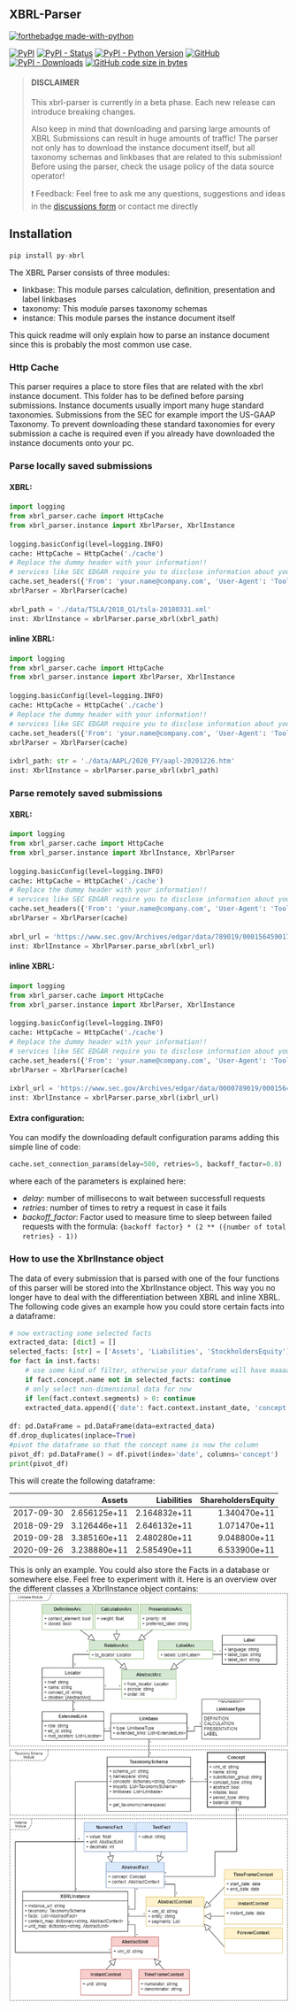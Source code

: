 ## XBRL-Parser

[![forthebadge made-with-python](http://ForTheBadge.com/images/badges/made-with-python.svg)](https://www.python.org/)

[![PyPI](https://img.shields.io/pypi/v/py-xbrl)](https://pypi.org/project/py-xbrl/#history)
[![PyPI - Status](https://img.shields.io/pypi/status/py-xbrl)](https://pypi.org/project/py-xbrl/)
[![PyPI - Python Version](https://img.shields.io/pypi/pyversions/py-xbrl)](https://pypi.org/project/py-xbrl/)
[![GitHub](https://img.shields.io/github/license/manusimidt/xbrl_parser)](https://github.com/manusimidt/xbrl_parser/blob/main/LICENSE)
[![PyPI - Downloads](https://img.shields.io/pypi/dm/py-xbrl)](https://pypi.org/project/py-xbrl/)
[![GitHub code size in bytes](https://img.shields.io/github/languages/code-size/manusimidt/xbrl_parser)](https://github.com/m4nu3l99/xbrl_parser)


> #### DISCLAIMER
> This xbrl-parser is currently in a beta phase. Each new release can introduce breaking changes.
>
> Also keep in mind that downloading and parsing large amounts of XBRL Submissions can result in huge amounts of traffic!
> The parser not only has to download the instance document itself, but all taxonomy schemas and linkbases that are related
> to this submission! Before using the parser, check the usage policy of the data source operator!
>
> ❗ Feedback: Feel free to ask me any questions, suggestions and ideas in the [discussions form](https://github.com/manusimidt/xbrl_parser/discussions) or contact me directly

## Installation
```python
pip install py-xbrl
```

The XBRL Parser consists of three modules:

- linkbase: This module parses calculation, definition, presentation and label linkbases
- taxonomy: This module parses taxonomy schemas
- instance: This module parses the instance document itself

This quick readme will only explain how to parse an instance document since this is probably the most common use case.

### Http Cache

This parser requires a place to store files that are related with the xbrl instance document. This folder has to be
defined before parsing submissions. Instance documents usually import many huge standard taxonomies. Submissions from
the SEC for example import the US-GAAP Taxonomy. To prevent downloading these standard taxonomies for every submission a
cache is required even if you already have downloaded the instance documents onto your pc.

### Parse locally saved submissions

#### XBRL:

```python
import logging
from xbrl_parser.cache import HttpCache
from xbrl_parser.instance import XbrlParser, XbrlInstance

logging.basicConfig(level=logging.INFO)
cache: HttpCache = HttpCache('./cache')
# Replace the dummy header with your information!! 
# services like SEC EDGAR require you to disclose information about your bot! (https://www.sec.gov/privacy.htm#security)
cache.set_headers({'From': 'your.name@company.com', 'User-Agent': 'Tool/Version (Website)'})
xbrlParser = XbrlParser(cache)

xbrl_path = './data/TSLA/2018_Q1/tsla-20180331.xml'
inst: XbrlInstance = xbrlParser.parse_xbrl(xbrl_path)
```

#### inline XBRL:

```python
import logging
from xbrl_parser.cache import HttpCache
from xbrl_parser.instance import XbrlParser, XbrlInstance

logging.basicConfig(level=logging.INFO)
cache: HttpCache = HttpCache('./cache')
# Replace the dummy header with your information!! 
# services like SEC EDGAR require you to disclose information about your bot! (https://www.sec.gov/privacy.htm#security)
cache.set_headers({'From': 'your.name@company.com', 'User-Agent': 'Tool/Version (Website)'})
xbrlParser = XbrlParser(cache)

ixbrl_path: str = './data/AAPL/2020_FY/aapl-20201226.htm'
inst: XbrlInstance = xbrlParser.parse_xbrl(xbrl_path)
```

### Parse remotely saved submissions

#### XBRL:

```python
import logging
from xbrl_parser.cache import HttpCache
from xbrl_parser.instance import XbrlInstance, XbrlParser

logging.basicConfig(level=logging.INFO)
cache: HttpCache = HttpCache('./cache')
# Replace the dummy header with your information!! 
# services like SEC EDGAR require you to disclose information about your bot! (https://www.sec.gov/privacy.htm#security)
cache.set_headers({'From': 'your.name@company.com', 'User-Agent': 'Tool/Version (Website)'})
xbrlParser = XbrlParser(cache)

xbrl_url = 'https://www.sec.gov/Archives/edgar/data/789019/000156459017014900/msft-20170630.xml'
inst: XbrlInstance = XbrlParser.parse_xbrl(xbrl_url)
```

#### inline XBRL:

```python
import logging
from xbrl_parser.cache import HttpCache
from xbrl_parser.instance import XbrlParser, XbrlInstance

logging.basicConfig(level=logging.INFO)
cache: HttpCache = HttpCache('./cache')
# Replace the dummy header with your information!! 
# services like SEC EDGAR require you to disclose information about your bot! (https://www.sec.gov/privacy.htm#security)
cache.set_headers({'From': 'your.name@company.com', 'User-Agent': 'Tool/Version (Website)'})
xbrlParser = XbrlParser(cache)

ixbrl_url = 'https://www.sec.gov/Archives/edgar/data/0000789019/000156459021002316/msft-10q_20201231.htm'
inst: XbrlInstance = xbrlParser.parse_xbrl(ixbrl_url)
```

#### Extra configuration:
You can modify the downloading default configuration params adding this simple line of code:
```python
cache.set_connection_params(delay=500, retries=5, backoff_factor=0.8)
```
where each of the parameters is explained here:
* _delay_: number of millisecons to wait between successfull requests
* _retries_: number of times to retry a request in case it fails
* _backoff_factor_: Factor used to measure time to sleep between failed requests with the formula: `{backoff factor} * (2 ** ({number of total retries} - 1))`

### How to use the XbrlInstance object
The data of every submission that is parsed with one of the four functions of this parser will be stored into
the XbrlInstance object. This way you no longer have to deal with the differentiation between XBRL and inline XBRL.
The following code gives an example how you could store certain facts into a dataframe:

```python
# now extracting some selected facts
extracted_data: [dict] = []
selected_facts: [str] = ['Assets', 'Liabilities', 'StockholdersEquity']
for fact in inst.facts:
    # use some kind of filter, otherwise your dataframe will have maaaaannnyyy columns (one for every concept)
    if fact.concept.name not in selected_facts: continue
    # only select non-dimensional data for now
    if len(fact.context.segments) > 0: continue
    extracted_data.append({'date': fact.context.instant_date, 'concept': fact.concept.name, 'value': fact.value})

df: pd.DataFrame = pd.DataFrame(data=extracted_data)
df.drop_duplicates(inplace=True)
#pivot the dataframe so that the concept name is now the column
pivot_df: pd.DataFrame() = df.pivot(index='date', columns='concept')
print(pivot_df)
```

This will create the following dataframe:

| |Assets|Liabilities|ShareholdersEquity|
| ------------- |-------------:| -----:|-----:|
| 2017-09-30 | 2.656125e+11| 2.164832e+11 | 1.340470e+11 |
| 2018-09-29 | 3.126446e+11| 2.646132e+11 | 1.071470e+11 |
| 2019-09-28 | 3.385160e+11| 2.480280e+11 | 9.048800e+11 |
| 2020-09-26 | 3.238880e+11| 2.585490e+11 | 6.533900e+11 |

This is only an example. You could also store the Facts in a database or somewhere else.
Feel free to experiment with it.
Here is an overview over the different classes a XbrlInstance object contains:
![alt text](./docs/img/parser_class_diagram.png "Class Diagram")

